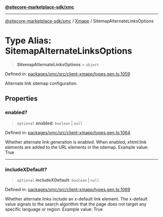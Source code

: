 [**@sitecore-marketplace-sdk/xmc**](../../../../README.md)

***

[@sitecore-marketplace-sdk/xmc](../../../../README.md) / [Xmapp](../README.md) / SitemapAlternateLinksOptions

# Type Alias: SitemapAlternateLinksOptions

> **SitemapAlternateLinksOptions** = `object`

Defined in: [packages/xmc/src/client-xmapp/types.gen.ts:1059](https://github.com/Sitecore/marketplace-sdk/blob/893df143248e67d8c66e942a96045542130259a0/packages/xmc/src/client-xmapp/types.gen.ts#L1059)

Alternate link sitemap configuration.

## Properties

### enabled?

> `optional` **enabled**: `boolean` \| `null`

Defined in: [packages/xmc/src/client-xmapp/types.gen.ts:1064](https://github.com/Sitecore/marketplace-sdk/blob/893df143248e67d8c66e942a96045542130259a0/packages/xmc/src/client-xmapp/types.gen.ts#L1064)

Whether alternate link generation is enabled. When enabled, xhtml:link elements are added to the URL elements in the sitemap.
Example value: True

***

### includeXDefault?

> `optional` **includeXDefault**: `boolean` \| `null`

Defined in: [packages/xmc/src/client-xmapp/types.gen.ts:1069](https://github.com/Sitecore/marketplace-sdk/blob/893df143248e67d8c66e942a96045542130259a0/packages/xmc/src/client-xmapp/types.gen.ts#L1069)

Whether alternate links include an x-default link element. The x-default value signals to the search algorithm that the page does not target any specific language or region.
Example value: True
